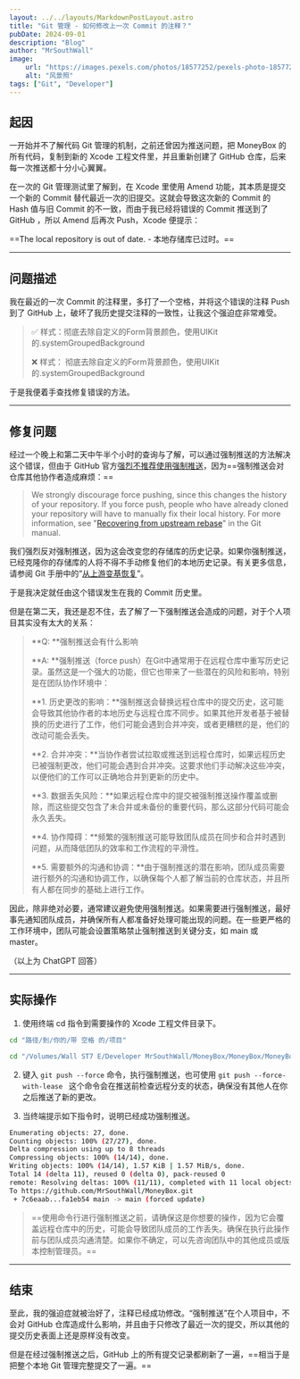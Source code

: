 ```yaml
---
layout: ../../layouts/MarkdownPostLayout.astro
title: "Git 管理 - 如何修改上一次 Commit 的注释？"
pubDate: 2024-09-01
description: "Blog"
author: "MrSouthWall"
image:
    url: "https://images.pexels.com/photos/18577252/pexels-photo-18577252.jpeg?auto=compress&cs=tinysrgb&w=1260&h=750&dpr=2"
    alt: "风景照"
tags: ["Git", "Developer"]
---
```


## 起因

一开始并不了解代码 Git 管理的机制，之前还曾因为推送问题，把 MoneyBox 的所有代码，复制到新的 Xcode 工程文件里，并且重新创建了 GitHub 仓库，后来每一次推送都十分小心翼翼。

在一次的 Git 管理测试里了解到，在 Xcode 里使用 Amend 功能，其本质是提交一个新的 Commit 替代最近一次的旧提交。这就会导致这次新的 Commit 的 Hash 值与旧 Commit 的不一致，而由于我已经将错误的 Commit 推送到了 GitHub ，所以 Amend 后再次 Push，Xcode 便提示：

==The local repository is out of date. - 本地存储库已过时。==

---

## 问题描述

我在最近的一次 Commit 的注释里，多打了一个空格，并将这个错误的注释 Push 到了 GitHub 上，破坏了我历史提交注释的一致性，让我这个强迫症非常难受。

> ✅ 样式：彻底去除自定义的Form背景颜色，使用UIKit的.systemGroupedBackground
> 
> ❌ 样式： 彻底去除自定义的Form背景颜色，使用UIKit的.systemGroupedBackground

于是我便着手查找修复错误的方法。

---

## 修复问题

经过一个晚上和第二天中午半个小时的查询与了解，可以通过强制推送的方法解决这个错误，但由于 GitHub 官方[强烈不推荐使用强制推送](https://docs.github.com/en/pull-requests/committing-changes-to-your-project/creating-and-editing-commits/changing-a-commit-message#amending-older-or-multiple-commit-messages)，因为==强制推送会对仓库其他协作者造成麻烦：==

>We strongly discourage force pushing, since this changes the history of your repository. If you force push, people who have already cloned your repository will have to manually fix their local history. For more information, see "[Recovering from upstream rebase](https://git-scm.com/docs/git-rebase#_recovering_from_upstream_rebase)" in the Git manual.
>
我们强烈反对强制推送，因为这会改变您的存储库的历史记录。如果你强制推送，已经克隆你的存储库的人将不得不手动修复他们的本地历史记录。有关更多信息，请参阅 Git 手册中的“[从上游变基恢复](https://git-scm.com/docs/git-rebase#_recovering_from_upstream_rebase)”。

于是我决定就任由这个错误发生在我的 Commit 历史里。

但是在第二天，我还是忍不住，去了解了一下强制推送会造成的问题，对于个人项目其实没有太大的关系：

>**Q: **强制推送会有什么影响
>
>**A: **强制推送（force push）在Git中通常用于在远程仓库中重写历史记录。虽然这是一个强大的功能，但它也带来了一些潜在的风险和影响，特别是在团队协作环境中：
>
>**1. 历史更改的影响：**强制推送会替换远程仓库中的提交历史，这可能会导致其他协作者的本地历史与远程仓库不同步。如果其他开发者基于被替换的历史进行了工作，他们可能会遇到合并冲突，或者更糟糕的是，他们的改动可能会丢失。
>
>**2. 合并冲突：**当协作者尝试拉取或推送到远程仓库时，如果远程历史已被强制更改，他们可能会遇到合并冲突。这要求他们手动解决这些冲突，以便他们的工作可以正确地合并到更新的历史中。
>
> **3. 数据丢失风险：**如果远程仓库中的提交被强制推送操作覆盖或删除，而这些提交包含了未合并或未备份的重要代码，那么这部分代码可能会永久丢失。
>
> **4. 协作障碍：**频繁的强制推送可能导致团队成员在同步和合并时遇到问题，从而降低团队的效率和工作流程的平滑性。
>
> **5. 需要额外的沟通和协调：**由于强制推送的潜在影响，团队成员需要进行额外的沟通和协调工作，以确保每个人都了解当前的仓库状态，并且所有人都在同步的基础上进行工作。
>
因此，除非绝对必要，通常建议避免使用强制推送。如果需要进行强制推送，最好事先通知团队成员，并确保所有人都准备好处理可能出现的问题。在一些更严格的工作环境中，团队可能会设置策略禁止强制推送到关键分支，如 main 或 master。

（以上为 ChatGPT 回答）

---

## 实际操作

1. 使用终端 cd 指令到需要操作的 Xcode 工程文件目录下。

```bash
cd "路径/到/你的/带 空格 的/项目"

cd "/Volumes/Wall ST7 E/Developer MrSouthWall/MoneyBox/MoneyBox/MoneyBox.xcodeproj"
```

2. 键入 `git push --force` 命令，执行强制推送，也可使用 `git push --force-with-lease
` 这个命令会在推送前检查远程分支的状态，确保没有其他人在你之后推送了新的更改。

3. 当终端提示如下指令时，说明已经成功强制推送。
```bash
Enumerating objects: 27, done.
Counting objects: 100% (27/27), done.
Delta compression using up to 8 threads
Compressing objects: 100% (14/14), done.
Writing objects: 100% (14/14), 1.57 KiB | 1.57 MiB/s, done.
Total 14 (delta 11), reused 0 (delta 0), pack-reused 0
remote: Resolving deltas: 100% (11/11), completed with 11 local objects.
To https://github.com/MrSouthWall/MoneyBox.git
 + 7c6eaab...fa1eb54 main -> main (forced update)
```

>==使用命令行进行强制推送之前，请确保这是你想要的操作，因为它会覆盖远程仓库中的历史，可能会导致团队成员的工作丢失。确保在执行此操作前与团队成员沟通清楚。如果你不确定，可以先咨询团队中的其他成员或版本控制管理员。==

---

## 结束

至此，我的强迫症就被治好了，注释已经成功修改。“强制推送”在个人项目中，不会对 GitHub 仓库造成什么影响，并且由于只修改了最近一次的提交，所以其他的提交历史表面上还是原样没有改变。

但是在经过强制推送之后，GitHub 上的所有提交记录都刷新了一遍，==相当于是把整个本地 Git 管理完整提交了一遍。==